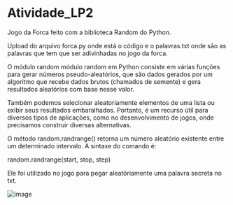 # Atividade_LP2
Jogo da Forca feito com a biblioteca Random do Python.

Upload do arquivo forca.py onde está o código e o palavras.txt onde são as palavras que tem que ser adivinhadas no jogo da forca.

O módulo random módulo random em Python consiste em várias funções para gerar números pseudo-aleatórios, que são dados gerados por um algoritmo que recebe dados brutos (chamados de semente) e gera resultados aleatórios com base nesse valor. 

Também podemos selecionar aleatoriamente elementos de uma lista ou exibir seus resultados embaralhados. Portanto, é um recurso útil para diversos tipos de aplicações, como no desenvolvimento de jogos, onde precisamos construir diversas alternativas.

O método random.randrange() retorna um número aleatório existente entre um determinado intervalo. A sintaxe do comando é:

random.randrange(start, stop, step)

Ele foi utilizado no jogo para pegar aleatóriamente uma palavra secreta no txt.

![image](https://user-images.githubusercontent.com/72519421/201219481-6dbda196-26fe-421d-92e7-01a5e2830f6a.png)
